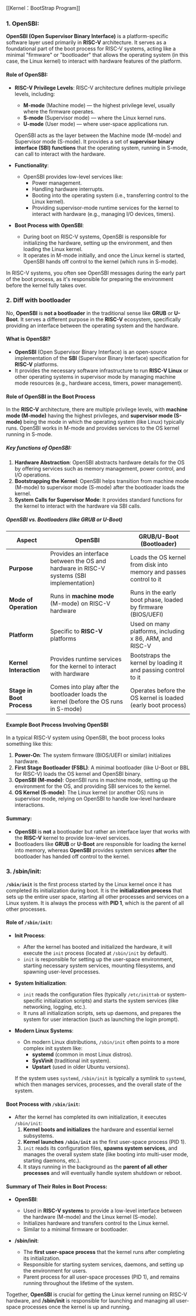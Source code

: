 [[Kernel：BootStrap Program]]
### 1. **OpenSBI**:
**OpenSBI (Open Supervisor Binary Interface)** is a platform-specific software layer used primarily in **RISC-V** architecture. It serves as a foundational part of the boot process for RISC-V systems, acting like a minimal "firmware" or "bootloader" that allows the operating system (in this case, the Linux kernel) to interact with hardware features of the platform.

#### Role of OpenSBI:
- **RISC-V Privilege Levels**: RISC-V architecture defines multiple privilege levels, including:
  - **M-mode** (Machine mode) — the highest privilege level, usually where the firmware operates.
  - **S-mode** (Supervisor mode) — where the Linux kernel runs.
  - **U-mode** (User mode) — where user-space applications run.

  OpenSBI acts as the layer between the Machine mode (M-mode) and Supervisor mode (S-mode). It provides a set of **supervisor binary interface (SBI) functions** that the operating system, running in S-mode, can call to interact with the hardware.

- **Functionality**:
  - OpenSBI provides low-level services like:
    - Power management.
    - Handling hardware interrupts.
    - Booting into the operating system (i.e., transferring control to the Linux kernel).
    - Providing supervisor-mode runtime services for the kernel to interact with hardware (e.g., managing I/O devices, timers).
  
- **Boot Process with OpenSBI**:
  - During boot on RISC-V systems, OpenSBI is responsible for initializing the hardware, setting up the environment, and then loading the Linux kernel.
  - It operates in M-mode initially, and once the Linux kernel is started, OpenSBI hands off control to the kernel (which runs in S-mode).
  
In RISC-V systems, you often see OpenSBI messages during the early part of the boot process, as it's responsible for preparing the environment before the kernel fully takes over.

### 2. Diff with bootloader
No, **OpenSBI** is **not a bootloader** in the traditional sense like **GRUB** or **U-Boot**. It serves a different purpose in the **RISC-V** ecosystem, specifically providing an interface between the operating system and the hardware.
#### What is **OpenSBI**?

- **OpenSBI** (Open Supervisor Binary Interface) is an open-source implementation of the **SBI** (Supervisor Binary Interface) specification for **RISC-V** platforms.
- It provides the necessary software infrastructure to run **RISC-V Linux** or other operating systems in supervisor mode by managing machine mode resources (e.g., hardware access, timers, power management).
  
#### Role of OpenSBI in the Boot Process

In the **RISC-V** architecture, there are multiple privilege levels, with **machine mode (M-mode)** having the highest privileges, and **supervisor mode (S-mode)** being the mode in which the operating system (like Linux) typically runs. OpenSBI works in M-mode and provides services to the OS kernel running in S-mode.

##### Key functions of OpenSBI:
1. **Hardware Abstraction**: OpenSBI abstracts hardware details for the OS by offering services such as memory management, power control, and I/O operations.
2. **Bootstrapping the Kernel**: OpenSBI helps transition from machine mode (M-mode) to supervisor mode (S-mode) after the bootloader loads the kernel.
3. **System Calls for Supervisor Mode**: It provides standard functions for the kernel to interact with the hardware via SBI calls.

##### OpenSBI vs. Bootloaders (like GRUB or U-Boot)

| **Aspect**               | **OpenSBI**                                     | **GRUB/U-Boot (Bootloader)**                               |
|--------------------------|------------------------------------------------|------------------------------------------------------------|
| **Purpose**               | Provides an interface between the OS and hardware in RISC-V systems (SBI implementation) | Loads the OS kernel from disk into memory and passes control to it |
| **Mode of Operation**     | Runs in **machine mode** (M-mode) on RISC-V hardware | Runs in the early boot phase, loaded by firmware (BIOS/UEFI) |
| **Platform**              | Specific to **RISC-V** platforms               | Used on many platforms, including x 86, ARM, and RISC-V      |
| **Kernel Interaction**    | Provides runtime services for the kernel to interact with hardware | Bootstraps the kernel by loading it and passing control to it |
| **Stage in Boot Process** | Comes into play after the bootloader loads the kernel (before the OS runs in S-mode) | Operates before the OS kernel is loaded (early boot process) |

#### Example Boot Process Involving OpenSBI

In a typical RISC-V system using OpenSBI, the boot process looks something like this:

1. **Power-On**: The system firmware (BIOS/UEFI or similar) initializes hardware.
2. **First Stage Bootloader (FSBL)**: A minimal bootloader (like U-Boot or BBL for RISC-V) loads the OS kernel and OpenSBI binary.
3. **OpenSBI (M-mode)**: OpenSBI runs in machine mode, setting up the environment for the OS, and providing SBI services to the kernel.
4. **OS Kernel (S-mode)**: The Linux kernel (or another OS) runs in supervisor mode, relying on OpenSBI to handle low-level hardware interactions.

#### Summary:

- **OpenSBI** is **not** a bootloader but rather an interface layer that works with the **RISC-V** kernel to provide low-level services.
- Bootloaders like **GRUB** or **U-Boot** are responsible for loading the kernel into memory, whereas **OpenSBI** provides system services **after** the bootloader has handed off control to the kernel.


### 3. **/sbin/init**:
**`/sbin/init`** is the first process started by the Linux kernel once it has completed its initialization during boot. It is the **initialization process** that sets up the entire user space, starting all other processes and services on a Linux system. It is always the process with **PID 1**, which is the parent of all other processes.

#### Role of `/sbin/init`:
- **Init Process**:
  - After the kernel has booted and initialized the hardware, it will execute the `init` process (located at `/sbin/init` by default).
  - `init` is responsible for setting up the user-space environment, starting necessary system services, mounting filesystems, and spawning user-level processes.

- **System Initialization**:
  - `init` reads the configuration files (typically `/etc/inittab` or system-specific initialization scripts) and starts the system services (like networking, logging, etc.).
  - It runs all initialization scripts, sets up daemons, and prepares the system for user interaction (such as launching the login prompt).
  
- **Modern Linux Systems**:
  - On modern Linux distributions, `/sbin/init` often points to a more complex init system like:
    - **systemd** (common in most Linux distros).
    - **SysVinit** (traditional init system).
    - **Upstart** (used in older Ubuntu versions).
  
  If the system uses `systemd`, `/sbin/init` is typically a symlink to `systemd`, which then manages services, processes, and the overall state of the system.

#### Boot Process with `/sbin/init`:
- After the kernel has completed its own initialization, it executes `/sbin/init`:
  1. **Kernel boots and initializes** the hardware and essential kernel subsystems.
  2. **Kernel launches `/sbin/init`** as the first user-space process (PID 1).
  3. `init` reads its configuration files, **spawns system services**, and manages the overall system state (like booting into multi-user mode, starting daemons, etc.).
  4. It stays running in the background as the **parent of all other processes** and will eventually handle system shutdown or reboot.

#### Summary of Their Roles in Boot Process:
- **OpenSBI**:
  - Used in **RISC-V systems** to provide a low-level interface between the hardware (M-mode) and the Linux kernel (S-mode).
  - Initializes hardware and transfers control to the Linux kernel.
  - Similar to a minimal firmware or bootloader.
  
- **/sbin/init**:
  - The **first user-space process** that the kernel runs after completing its initialization.
  - Responsible for starting system services, daemons, and setting up the environment for users.
  - Parent process for all user-space processes (PID 1), and remains running throughout the lifetime of the system.

Together, **OpenSBI** is crucial for getting the Linux kernel running on RISC-V hardware, and **/sbin/init** is responsible for launching and managing all user-space processes once the kernel is up and running.